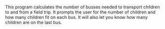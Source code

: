 This program calculates the number of busses needed to transport children to and from a field trip.  It prompts the user for the number of children and how many children fit on each bus.  It will also let you know how many children are on the last bus.
